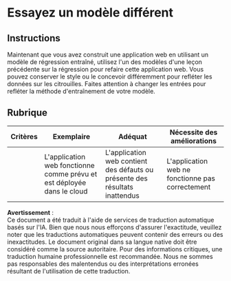 # Essayez un modèle différent

## Instructions

Maintenant que vous avez construit une application web en utilisant un modèle de régression entraîné, utilisez l'un des modèles d'une leçon précédente sur la régression pour refaire cette application web. Vous pouvez conserver le style ou le concevoir différemment pour refléter les données sur les citrouilles. Faites attention à changer les entrées pour refléter la méthode d'entraînement de votre modèle.

## Rubrique

| Critères                   | Exemplaire                                               | Adéquat                                                  | Nécessite des améliorations            |
| -------------------------- | ------------------------------------------------------- | -------------------------------------------------------- | -------------------------------------- |
|                            | L'application web fonctionne comme prévu et est déployée dans le cloud | L'application web contient des défauts ou présente des résultats inattendus | L'application web ne fonctionne pas correctement |

**Avertissement** :  
Ce document a été traduit à l'aide de services de traduction automatique basés sur l'IA. Bien que nous nous efforçons d'assurer l'exactitude, veuillez noter que les traductions automatiques peuvent contenir des erreurs ou des inexactitudes. Le document original dans sa langue native doit être considéré comme la source autoritaire. Pour des informations critiques, une traduction humaine professionnelle est recommandée. Nous ne sommes pas responsables des malentendus ou des interprétations erronées résultant de l'utilisation de cette traduction.